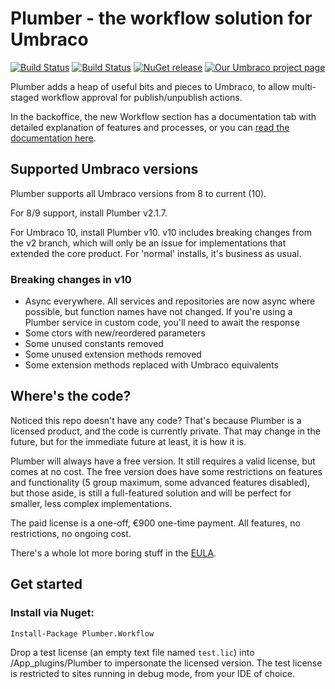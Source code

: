 # Plumber - the workflow solution for Umbraco
[![Build Status](https://nathanwoulfe.visualstudio.com/Plumber%202/_apis/build/status/Plumber%208%20RTM%20CI?branchName=master)](https://nathanwoulfe.visualstudio.com/Plumber%202/_build/latest?definitionId=5&branchName=master)
[![Build Status](https://nathanwoulfe.visualstudio.com/Plumber%202/_apis/build/status/Plumber%208%20DEV%20CI?branchName=master)](https://nathanwoulfe.visualstudio.com/Plumber%202/_build/latest?definitionId=4&branchName=master)
[![NuGet release](https://img.shields.io/nuget/dt/Plumber.Workflow.svg)](https://www.nuget.org/packages/Plumber.Workflow)
[![Our Umbraco project page](https://img.shields.io/badge/our-umbraco-brightgreen.svg)](https://our.umbraco.org/projects/backoffice-extensions/plumber-workflow-for-umbraco)

Plumber adds a heap of useful bits and pieces to Umbraco, to allow multi-staged workflow approval for publish/unpublish actions. 

In the backoffice, the new Workflow section has a documentation tab with detailed explanation of features and processes, or you can [read the documentation here](DOCS.md).

## Supported Umbraco versions

Plumber supports all Umbraco versions from 8 to current (10).

For 8/9 support, install Plumber v2.1.7.

For Umbraco 10, install Plumber v10. v10 includes breaking changes from the v2 branch, which will only be an issue for implementations that extended the core product. For 'normal' installs, it's business as usual.

### Breaking changes in v10

- Async everywhere. All services and repositories are now async where possible, but function names have not changed. If you're using a Plumber service in custom code, you'll need to await the response
- Some ctors with new/reordered parameters
- Some unused constants removed
- Some unused extension methods removed
- Some extension methods replaced with Umbraco equivalents

## Where's the code?

Noticed this repo doesn't have any code? That's because Plumber is a licensed product, and the code is currently private. That may change in the future, but for the immediate future at least, it is how it is.

Plumber will always have a free version. It still requires a valid license, but comes at no cost. The free version does have some restrictions on features and functionality (5 group maximum, some advanced features disabled), but those aside, is still a full-featured solution and will be perfect for smaller, less complex implementations.

The paid license is a one-off, &euro;900 one-time payment. All features, no restrictions, no ongoing cost.

There's a whole lot more boring stuff in the [EULA](EULA.md).

## Get started

### Install via Nuget:

```Install-Package Plumber.Workflow```

Drop a test license (an empty text file named `test.lic`) into /App_plugins/Plumber to impersonate the licensed version. The test license is restricted to sites running in debug mode, from your IDE of choice.
